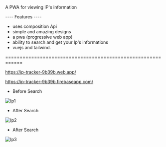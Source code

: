 
A PWA for viewing IP's information

 ---- Features ----
   - uses composition Api
   - simple and amazing designs
   - a pwa (progressive web app)
   - ability to search and get your Ip's informations
   - vuejs and tailwind.
   
============================================================


   https://ip-tracker-9b39b.web.app/
 
   https://ip-tracker-9b39b.firebaseapp.com/

- Before Search

![Ip1](https://user-images.githubusercontent.com/55124189/134791805-7135cc2c-6125-44df-94c4-36c985bbb25a.jpg)

- After Search

![Ip2](https://user-images.githubusercontent.com/55124189/134791809-84953486-b3c2-4185-b499-d8d843eb1b7e.jpg)

- After Search

![Ip3](https://user-images.githubusercontent.com/55124189/134791815-0916c80e-f78c-4f97-8c9d-fbde282dd941.jpg)

